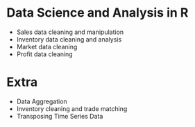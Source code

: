 # Data Science and Analysis in R
- Sales data cleaning and manipulation
- Inventory data cleaning and analysis
- Market data cleaning
- Profit data cleaning

# Extra
- Data Aggregation
- Inventory cleaning and trade matching
- Transposing Time Series Data
